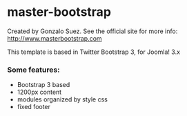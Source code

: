 master-bootstrap
=======================
Created by Gonzalo Suez. See the official site for more info: http://www.masterbootstrap.com

This template is based in Twitter Bootstrap 3, for Joomla! 3.x

<h3>Some features:</h3>
<ul>
<li>Bootstrap 3 based</li>
<li>1200px content</li>
<li>modules organized by style css</li>
<li>fixed footer</li>
</ul>
